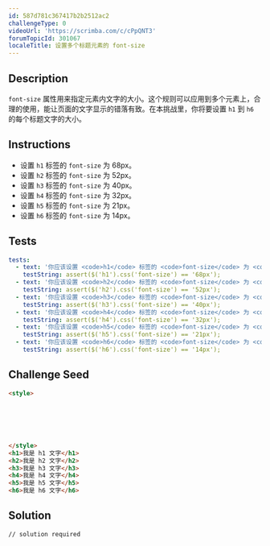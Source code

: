 ```yaml
---
id: 587d781c367417b2b2512ac2
challengeType: 0
videoUrl: 'https://scrimba.com/c/cPpQNT3'
forumTopicId: 301067
localeTitle: 设置多个标题元素的 font-size
---
```


## Description
<section id='description'>
<code>font-size</code> 属性用来指定元素内文字的大小。这个规则可以应用到多个元素上，合理的使用，能让页面的文字显示的错落有致。在本挑战里，你将要设置 <code>h1</code> 到 <code>h6</code> 的每个标题文字的大小。
</section>

## Instructions
<section id='instructions'>
<ul><li>设置 <code>h1</code> 标签的 <code>font-size</code> 为 68px。</li><li>设置 <code>h2</code> 标签的 <code>font-size</code> 为 52px。</li><li>设置 <code>h3</code> 标签的 <code>font-size</code> 为 40px。</li><li>设置 <code>h4</code> 标签的 <code>font-size</code> 为 32px。</li><li>设置 <code>h5</code> 标签的 <code>font-size</code> 为 21px。</li><li>设置 <code>h6</code> 标签的 <code>font-size</code> 为 14px。</li></ul>
</section>

## Tests
<section id='tests'>

```yml
tests:
  - text: '你应该设置 <code>h1</code> 标签的 <code>font-size</code> 为 <code>68px</code>。'
    testString: assert($('h1').css('font-size') == '68px');
  - text: '你应该设置 <code>h2</code> 标签的 <code>font-size</code> 为 <code>52px</code>。'
    testString: assert($('h2').css('font-size') == '52px');
  - text: '你应该设置 <code>h3</code> 标签的 <code>font-size</code> 为 <code>40px</code>。'
    testString: assert($('h3').css('font-size') == '40px');
  - text: '你应该设置 <code>h4</code> 标签的 <code>font-size</code> 为 <code>32px</code>。'
    testString: assert($('h4').css('font-size') == '32px');
  - text: '你应该设置 <code>h5</code> 标签的 <code>font-size</code> 为 <code>21px</code>。'
    testString: assert($('h5').css('font-size') == '21px');
  - text: '你应该设置 <code>h6</code> 标签的 <code>font-size</code> 为 <code>14px</code>。'
    testString: assert($('h6').css('font-size') == '14px');

```

</section>

## Challenge Seed
<section id='challengeSeed'>

<div id='html-seed'>

```html
<style>
  
  
  
  
  
  
</style>
<h1>我是 h1 文字</h1>
<h2>我是 h2 文字</h2>
<h3>我是 h3 文字</h3>
<h4>我是 h4 文字</h4>
<h5>我是 h5 文字</h5>
<h6>我是 h6 文字</h6>
```

</div>



</section>

## Solution
<section id='solution'>

```html
// solution required
```

</section>
              